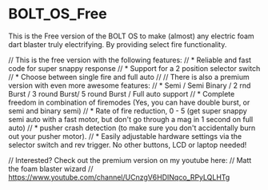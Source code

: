# BOLT_OS_Free
This is the Free version of the BOLT OS to make (almost) any electric foam dart blaster truly electrifying. By providing select fire functionality.

// This is the free version with the following features:
// * Reliable and fast code for super snappy response
// * Support for a 2 position selector switch
// * Choose between single fire and full auto
//
// There is also a premium version with even more awesome features:
// * Semi / Semi Binary / 2 rnd Burst / 3 round Burst/ 5 round Burst / Full auto support
// * Complete freedom in combination of firemodes (Yes, you can have double burst, or semi and binary semi)
// * Rate of fire reduction, 0 - 5 (get super snappy semi auto with a fast motor, but don't go through a mag in 1 second on full auto)
// * pusher crash detection (to make sure you don't accidentally burn out your pusher motor).
// * Easily adjustable hardware settings via the selector switch and rev trigger. No other buttons, LCD or laptop needed!

// Interested? Check out the premium version on my youtube here: 
// Matt the foam blaster wizard
// https://www.youtube.com/channel/UCnzgV6HDINqco_RPyLQLHTg 
